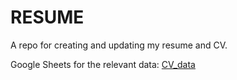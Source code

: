 # RESUME
A repo for creating and updating my resume and CV.

Google Sheets for the relevant data: [CV_data](https://docs.google.com/spreadsheets/d/1g2dM7OsKADP-RWAR1A7QEi70yPqC9mupyWuhqnNNy2g/edit?usp=sharing)
